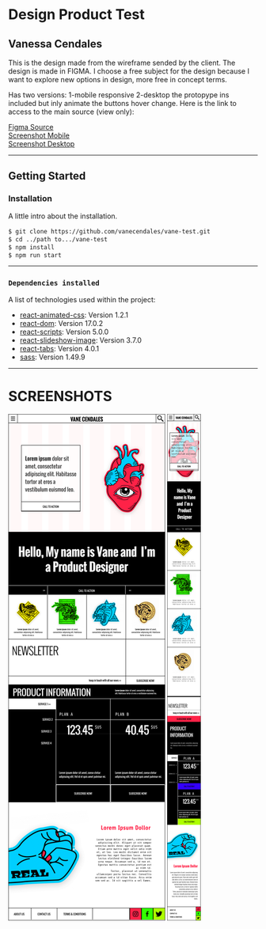 # Design Product Test 
## Vanessa Cendales

This is the design made from the wireframe sended by the client. The design is made in FIGMA. I choose a free subject for the design because I want to explore new options in design, more free in concept terms.

Has two versions: 1-mobile responsive 2-desktop the protopype ins included but inly animate the buttons hover change. Here is the link to access to the main source (view only):

<a  href="https://www.figma.com/file/M3uoApghV3RALNSdHdveit/vaneCendales----Woolish?node-id=0%3A1" name="figmalink">Figma Source</a><br/>
<a  href="https://www.figma.com/file/M3uoApghV3RALNSdHdveit/vaneCendales----Woolish?node-id=0%3A1" name="figmalink">Screenshot Mobile</a><br/>
<a  href="https://www.figma.com/file/M3uoApghV3RALNSdHdveit/vaneCendales----Woolish?node-id=0%3A1" name="figmalink">Screenshot Desktop</a>
***

## Getting Started 
### Installation

A little intro about the installation. 
```
$ git clone https://github.com/vanecendales/vane-test.git
$ cd ../path to.../vane-test
$ npm install
$ npm run start
```
***
### `Dependencies installed`

A list of technologies used within the project:
* [react-animated-css](https://www.npmjs.com/package/react-animated-css): Version 1.2.1
* [react-dom](https://www.npmjs.com/package/dom): Version 17.0.2
* [react-scripts](https://www.npmjs.com/package/scripts): Version 5.0.0
* [react-slideshow-image](https://www.npmjs.com/package/react-slideshow-image): Version 3.7.0
* [react-tabs](https://www.npmjs.com/package/react-tabs): Version 4.0.1 
* [sass](https://www.npmjs.com/package/node-sass): Version 1.49.9

***
# SCREENSHOTS

![Screenshot desktop](https://github.com/vanecendales/vane-test/blob/master/src/images/desktop.png)
![Screenshot mobile 1](https://github.com/vanecendales/vane-test/blob/master/src/images/mobile2.png)
